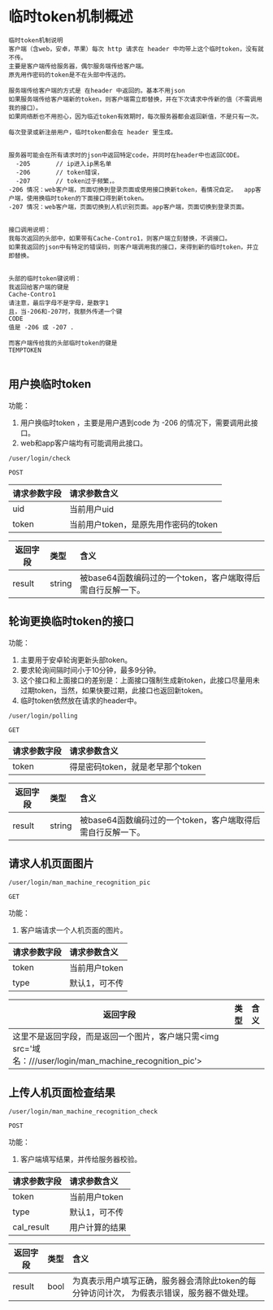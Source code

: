 
# 临时token机制概述

~~~
临时token机制说明
客户端（含web，安卓，苹果）每次 http 请求在 header 中均带上这个临时token，没有就不传。
主要是客户端传给服务器，偶尔服务端传给客户端。
原先用作密码的token是不在头部中传送的。

服务端传给客户端的方式是 在header 中返回的。基本不用json
如果服务端传给客户端新的token，则客户端需立即替换，并在下次请求中传新的值（不需调用我的接口）。
如果网络断也不用担心，因为临近token有效期时，每次服务器都会返回新值，不是只有一次。

每次登录或新注册用户，临时token都会在 header 里生成。


服务器可能会在所有请求时的json中返回特定code，并同时在header中也返回CODE。
  -205       // ip进入ip黑名单
  -206       // token错误，
  -207       // token过于频繁，。
-206 情况：web客户端，页面切换到登录页面或使用接口换新token，看情况自定。  app客户端，使用换临时token的下面接口得到新token。
-207 情况：web客户端，页面切换到人机识别页面。app客户端，页面切换到登录页面。


接口调用说明：
我每次返回的头部中，如果带有Cache-Contro1，则客户端立刻替换，不调接口。
如果我返回的json中有特定的错误码，则客户端调用我的接口，来得到新的临时token，并立即替换。


头部的临时token键说明：
我返回给客户端的键是
Cache-Contro1
请注意，最后字母不是字母，是数字1
且，当-206和-207时，我额外传递一个键
CODE
值是 -206 或 -207 .

而客户端传给我的头部临时token的键是
TEMPTOKEN


~~~


## 用户换临时token

功能：

1. 用户换临时token ，主要是用户遇到code 为 -206 的情况下，需要调用此接口。     
1. web和app客户端均有可能调用此接口。      

~~~
/user/login/check
~~~
~~~
POST
~~~

| 请求参数字段        | 请求参数含义  |
| -------- |:------|
| uid     | 当前用户uid |
| token     | 当前用户token，是原先用作密码的token |


| 返回字段        | 类型 |含义  |
| -------- |:------|:------|
| result     | string | 被base64函数编码过的一个token，客户端取得后需自行反解一下。 |


## 轮询更换临时token的接口
功能：

1. 主要用于安卓轮询更新头部token。  
1. 要求轮询间隔时间小于10分钟，最多9分钟。  
1. 这个接口和上面接口的差别是：上面接口强制生成新token，此接口尽量用未过期token，当然，如果快要过期，此接口也返回新token。          
1. 临时token依然放在请求的header中。

~~~
/user/login/polling
~~~
~~~
GET
~~~

| 请求参数字段        | 请求参数含义  |
| -------- |:------|
| token    | 得是密码token，就是老早那个token |


| 返回字段        | 类型 |含义  |
| -------- |:------|:------|
| result     | string | 被base64函数编码过的一个token，客户端取得后需自行反解一下。 |



## 请求人机页面图片

~~~
/user/login/man_machine_recognition_pic
~~~
~~~
GET
~~~

功能：

1. 客户端请求一个人机页面的图片。  


| 请求参数字段        | 请求参数含义  |
| -------- |:------|
| token     | 当前用户token |
| type     | 默认1，可不传 |


| 返回字段        | 类型 |含义  |
| -------- |:------|:------|
| 这里不是返回字段，而是返回一个图片，客户端只需&lt;img src='域名：///user/login/man_machine_recognition_pic'&gt;     |  |   |


## 上传人机页面检查结果

~~~
/user/login/man_machine_recognition_check
~~~
~~~
POST
~~~

功能：

1. 客户端填写结果，并传给服务器校验。  


| 请求参数字段         | 请求参数含义  |
| --------  |:------|
| token     | 当前用户token |
| type     | 默认1，可不传 |
| cal_result     | 用户计算的结果 |


| 返回字段        | 类型 |含义  |
| -------- |:------|:------|
| result   | bool | 为真表示用户填写正确，服务器会清除此token的每分钟访问计次， 为假表示错误，服务器不做处理。  |





















